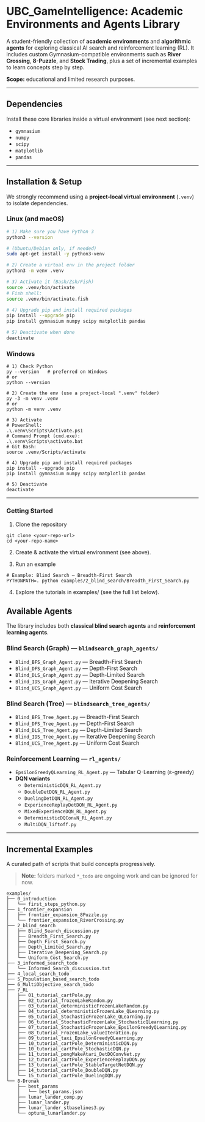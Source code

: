# UBC_GameIntelligence: Academic Environments and Agents Library

A student-friendly collection of **academic environments** and **algorithmic agents** for exploring classical AI search and reinforcement learning (RL).
It includes custom Gymnasium-compatible environments such as **River Crossing**, **8-Puzzle**, and **Stock Trading**, plus a set of incremental examples to learn concepts step by step.

**Scope:** educational and limited research purposes.

---

## Dependencies

Install these core libraries inside a virtual environment (see next section):

- `gymnasium`
- `numpy`
- `scipy`
- `matplotlib`
- `pandas`

---

## Installation & Setup

We strongly recommend using a **project-local virtual environment** (`.venv`) to isolate dependencies.

### Linux (and macOS)

```bash
# 1) Make sure you have Python 3
python3 --version

# (Ubuntu/Debian only, if needed)
sudo apt-get install -y python3-venv

# 2) Create a virtual env in the project folder
python3 -m venv .venv

# 3) Activate it (Bash/Zsh/Fish)
source .venv/bin/activate
# Fish shell:
source .venv/bin/activate.fish

# 4) Upgrade pip and install required packages
pip install --upgrade pip
pip install gymnasium numpy scipy matplotlib pandas

# 5) Deactivate when done
deactivate
```

### Windows

```
# 1) Check Python
py --version   # preferred on Windows
# or
python --version

# 2) Create the env (use a project-local ".venv" folder)
py -3 -m venv .venv
# or
python -m venv .venv

# 3) Activate
# PowerShell:
.\.venv\Scripts\Activate.ps1
# Command Prompt (cmd.exe):
.\.venv\Scripts\activate.bat
# Git Bash:
source .venv/Scripts/activate

# 4) Upgrade pip and install required packages
pip install --upgrade pip
pip install gymnasium numpy scipy matplotlib pandas

# 5) Deactivate
deactivate
```
---

### Getting Started

1. Clone the repository

```
git clone <your-repo-url>
cd <your-repo-name>
```

2. Create & activate the virtual environment (see above).

3. Run an example
```
# Example: Blind Search – Breadth-First Search
PYTHONPATH=. python examples/2_blind_search/Breadth_First_Search.py

```
4. Explore the tutorials in examples/ (see the full list below).


## Available Agents

The library includes both **classical blind search agents** and **reinforcement learning agents**.

### Blind Search (Graph) — `blindsearch_graph_agents/`

- `Blind_BFS_Graph_Agent.py` — Breadth-First Search
- `Blind_DFS_Graph_Agent.py` — Depth-First Search
- `Blind_DLS_Graph_Agent.py` — Depth-Limited Search
- `Blind_IDS_Graph_Agent.py` — Iterative Deepening Search
- `Blind_UCS_Graph_Agent.py` — Uniform Cost Search

### Blind Search (Tree) — `blindsearch_tree_agents/`

- `Blind_BFS_Tree_Agent.py` — Breadth-First Search
- `Blind_DFS_Tree_Agent.py` — Depth-First Search
- `Blind_DLS_Tree_Agent.py` — Depth-Limited Search
- `Blind_IDS_Tree_Agent.py` — Iterative Deepening Search
- `Blind_UCS_Tree_Agent.py` — Uniform Cost Search

### Reinforcement Learning — `rl_agents/`

- `EpsilonGreedyQLearning_RL_Agent.py` — Tabular Q-Learning (ε-greedy)
- **DQN variants**
  - `DeterministicDQN_RL_Agent.py`
  - `DoubleDetDQN_RL_Agent.py`
  - `DuelingDetDQN_RL_Agent.py`
  - `ExperienceReplayDetDQN_RL_Agent.py`
  - `MixedExperienceDQN_RL_Agent.py`
  - `DeterministicDQConvN_RL_Agent.py`
  - `MultiDQN_liftoff.py`

---

## Incremental Examples

A curated path of scripts that build concepts progressively.
> **Note:** folders marked `*_todo` are ongoing work and can be ignored for now.

```text
examples/
├── 0_introduction
│   └── first_steps_python.py
├── 1_frontier_expansion
│   ├── frontier_expansion_8Puzzle.py
│   └── frontier_expansion_RiverCrossing.py
├── 2_blind_search
│   ├── Blind_Search_discussion.py
│   ├── Breadth_First_Search.py
│   ├── Depth_First_Search.py
│   ├── Depth_Limited_Search.py
│   ├── Iterative_Deepening_Search.py
│   └── Uniform_Cost_Search.py
├── 3_informed_search_todo
│   └── Informed_Search_discussion.txt
├── 4_local_search_todo
├── 5_Population_based_search_todo
├── 6_MultiObjective_search_todo
├── 7_RL
│   ├── 01_tutorial_cartPole.py
│   ├── 02_tutorial_frozenLakeRandom.py
│   ├── 03_tutorial_deterministicFrozenLakeRandom.py
│   ├── 04_tutorial_deterministicFrozenLake_QLearning.py
│   ├── 05_tutorial_StochasticFrozenLake_QLearning.py
│   ├── 06_tutorial_StochasticFrozenLake_StochasticQLearning.py
│   ├── 07_tutorial_StochasticFrozenLake_EpsilonGreedyQLearning.py
│   ├── 08_tutorial_FrozenLake_valueIteration.py
│   ├── 09_tutorial_taxi_EpsilonGreedyQLearning.py
│   ├── 10_tutorial_cartPole_DeterministicDQN.py
│   ├── 10_tutorial_cartPole_StochasticDQN.py
│   ├── 11_tutorial_pongMakeAtari_DetDQConvNet.py
│   ├── 12_tutorial_cartPole_ExperienceReplayDQN.py
│   ├── 13_tutorial_cartPole_StableTargetNetDQN.py
│   ├── 14_tutorial_cartPole_DoubleDQN.py
│   └── 15_tutorial_cartPole_DuelingDQN.py
└── 8-Dronak
    ├── best_params
    │   └── best_params.json
    ├── lunar_lander_comp.py
    ├── lunar_lander.py
    ├── lunar_lander_stbaselines3.py
    └── optuna_lunarlander.py








